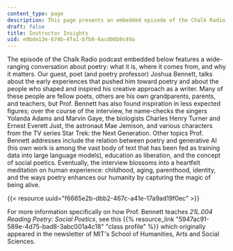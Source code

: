 ```yaml
---
content_type: page
description: This page presents an embedded episode of the Chalk Radio podcast.
draft: false
title: Instructor Insights
uid: e9bde13e-674b-4fa1-bfb9-6acd06b9c49a
---
```

The episode of the Chalk Radio podcast embedded below features a wide-ranging conversation about poetry: what it is, where it comes from, and why it matters. Our guest, poet (and poetry professor) Joshua Bennett, talks about the early experiences that pushed him toward poetry and about the people who shaped and inspired his creative approach as a writer. Many of these people are fellow poets, others are his own grandparents, parents, and teachers, but Prof. Bennett has also found inspiration in less expected figures; over the course of the interview, he name-checks the singers Yolanda Adams and Marvin Gaye, the biologists Charles Henry Turner and Ernest Everett Just, the astronaut Mae Jemison, and various characters from the TV series Star Trek: the Next Generation. Other topics Prof. Bennett addresses include the relation between poetry and generative AI (his own work is among the vast body of text that has been fed as training data into large language models), education as liberation, and the concept of social poetics. Eventually, the interview blossoms into a heartfelt meditation on human experience: childhood, aging, parenthood, identity, and the ways poetry enhances our humanity by capturing the magic of being alive. 

{{< resource uuid="f6665e2b-dbb2-467c-a41e-17a9ad19f0ec" >}}

For more information specifically on how Prof. Bennett teaches *21L.004 Reading Poetry: Social Poetics*, see this {{% resource_link "5947ac91-589e-4d75-bad8-3abc001a4c18" "class profile" %}} which originally appeared in the newsletter of MIT's School of Humanities, Arts and Social Sciences.